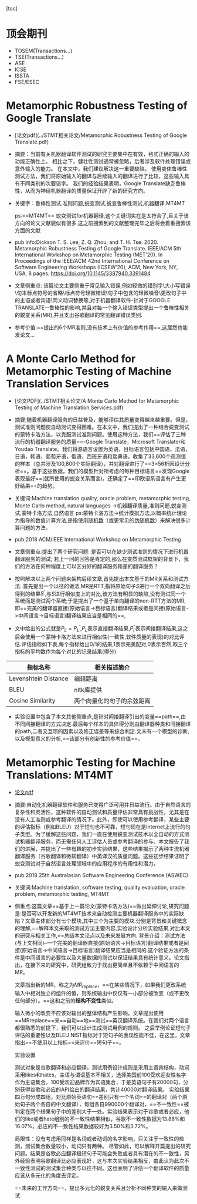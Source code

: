 [toc]

# **顶会期刊** 

- TOSEM(Transactions…)
- TSE(Transactions…)
- ASE
- ICSE
- ISSTA
- FSE/ESEC

# Metamorphic Robustness Testing of Google Translate



- [论文pdf](../STMT相关论文/Metamorphic Robustness Testing of Google Translate.pdf)

- 摘要：当前有关机器翻译软件测试的研究主要集中在有效，格式正确的输入的功能正确性上。 相比之下，健壮性测试通常被忽略，后者涉及软件处理错误或意外输入的能力。 在本文中，我们建议解决这一重要缺陷。 使用变体鲁棒性测试方法，我们将原始输入的翻译与后续输入的翻译进行了比较，这些输入具有不同类别的次要错字。 我们的经验结果表明，Google Translate缺乏鲁棒性，从而为神经机器翻译的质量保证开辟了新的研究方向。


- 关键字：鲁棒性测试,准则问题,蜕变测试,蜕变鲁棒性测试,机器翻译,MT4MT

  ps:==MT4MT== 蜕变测试for机器翻译,这个关键词实在是太符合了,且关于该方向的论文文献貌似有很多.这之前搜索到的文献整理完毕之后将会着重搜索该方面的文献

  

- pub info:Dickson T. S. Lee, Z. Q. Zhou, and T. H. Tse. 2020. Metamorphic Robustness Testing of Google Translate. IEEE/ACM 5th International Workshop on Metamorphic Testing (MET’20). In Proceedings of the IEEE/ACM 42nd International Conference on Software Engineering Workshops (ICSEW’20), ACM, New York, NY, USA, 8 pages. https://doi.org/10.1145/3387940.3391484



- 文章侧重点: 该篇论文主要侧重于常见输入错误,例如轻微的错别字\大小写错误\句末标点符号的省略\标点符号轻微错误\句子中包含的轻微噪音\更改句子中的主语或者宾语\同义动词替换等,对于机器翻译软件-针对于GOOGLE TRANSLATE--鲁棒性的影响,并且对每一个输入错误类型提出一个鲁棒性相关的蜕变关系(MR),并且支出谷歌翻译的常见翻译错误类别.


- 参考价值:==提出的6个MR准则,没有技术上有价值的参考作用==,这居然也能发论文...






# A Monte Carlo Method for Metamorphic Testing of Machine Translation Services



- [论文PDF](../STMT相关论文/A Monte Carlo Method for Metamorphic Testing
  of Machine Translation Services.pdf)
- 摘要:随着机器翻译服务的日益普及，能够评估其质量变得越来越重要。但是，测试准则问题使自动测试变得困难。在本文中，我们提出了一种结合蜕变测试的蒙特卡洛方法，以克服测试准则问题。使用这种方法，我们==评估了三种流行的机器翻译服务的质量==-Google Translate，Microsoft Translator和Youdao Translate。我们将源语言设置为英语，目标语言包括中国语，法语，日语，韩语，葡萄牙语，俄语，西班牙语和瑞典语。收集了33,600个观测值的样本（总共涉及100,800个实际翻译），并对翻译进行了==3×56析因设计分析==。基于这些数据，我们的模型针对所考虑的每种目标语言==发现Google表现最好==(就所使用的蜕变关系而言)。还确定了==印欧语系语言有产生更好结果==的趋势。
- 关键词:Machine translation quality, oracle problem, metamorphic testing, Monte Carlo method, natural languages ->机器翻译质量,准则问题,蜕变测试,蒙特卡洛方法,自然语言
  ps:蒙特卡洛方法->统计模拟方法,以概率统计理论为指导的数值计算方法,是指使用[随机数](https://zh.wikipedia.org/wiki/随机数)（或更常见的[伪随机数](https://zh.wikipedia.org/wiki/伪随机数)）来解决很多计算问题的方法。
- pub:2018 ACM/IEEE International Workshop on Metamorphic Testing
- 文章侧重点:提出了两个研究问题:
  是否可以在缺少测试准则的情况下进行机器翻译服务的测试;
  若上一问的回答是肯定的,那么在变质测试框架的背景下，我们的方法在何种程度上可以区分好的翻译服务和差的翻译服务？

- 按照解决以上两个问题来架构后续文章,首先提出本文基于的MR关系和测试方法. 首先提出一个以往的做法,MR是RTT,指将原始句子$S$进行一个双向翻译之后得到的结果$S^{\prime}$,与$S$进行相似度上的对比,该方法有明显的缺陷,没有测试同一个系统而是测试两个系统;于是提出了一个基于单向翻译的non-RTT方法的MR,即==完美的翻译器直接(原始语言->目标语言)翻译结果或者是间接(原始语言->中间语言->目标语言)翻译结果应当是相同的==,

- 文中给出的公式就是$P_L= P_L^{\prime}$,$P_L$表示直接翻译结果,$P_l^{\prime}$表示间接翻译结果,这之后会使用一个蒙特卡洛方法来进行相似性(一致性,软件质量的表现)的对比评估.评估指标如下表,每个指标给出0/1的结果,1表示完美配对,0表示否然,取三个指标的平均数作为每个对比的记录结果(得分)


| 指标名称             | 相关描述简介               |
| -------------------- | -------------------------- |
| Levenshtein Distance | 编辑距离                   |
| BLEU                 | nltk库提供                 |
| Cosine Similarity    | 两个向量化的句子的余弦距离 |

- 实验设置中包含了本文其他侧重点,是针对间接翻译引出的变量==path==,由不同间接翻译的方式决定.最后每个样本的具体得分则由翻译器种类和间接翻译的path,二者交互项的因素以及修正误差等来综合判定.文末有一个模型的诊断,以及模型意义的分析,==该部分有创新性的参考价值==。



# Metamorphic Testing for Machine Translations: MT4MT



- [论文pdf](../STMT相关论文/MetamorphicTestingforMachineTranslations-MT4MT.pdf)

- 摘要:自动化机器翻译软件和服务已变得广泛可用并日益流行。由于自然语言的复杂性和灵活性，这种软件的自动测试和质量评估非常具有挑战性，尤其是在没有人工准则或参考翻译的情况下。此外，即使可以使用参考翻译，某些主要的评估指标（例如BLEU）对于短句也不可靠，短句现在是Internet上流行的句子类型。为了缓解这些问题，我们一直在使用蜕变测试技术以全自动的方式测试机器翻译服务，而无需任何人工评估人员或参考翻译的参与。本文报告了我们的进展，并提出了一些有趣的初步实验结果，这些结果揭示了两种主流机器翻译服务（谷歌翻译和微软翻译）中英译汉的质量问题。这些初步结果证明了蜕变测试对于自然语言处理领域中的应用程序的有用性和潜力。

- pub:2018 25th Australasian Software Engineering Conference (ASWEC)

- 关键词:Machine translation, software testing, quality evaluation, oracle problem, metamorphic testing, MT4MT 

- 侧重点:这篇文章==基于上一篇论文(蒙特卡洛方法)==做出延伸讨论,研究问题是:是否可以开发新的MT4MT技术来自动检测主要机器翻译服务中的实际缺陷？文章主体部分有七个模块,其中三个为主要的模块.分别是背景和关键概念的理解,==解释本文采取的测试方法主要内容,实验设计分析实验结果,对比本文的研究与相关工作,==总结本文论点以及未来发展方向. 
  背景介绍：测试方法(与上文相同)–一个完美的翻译器直接(原始语言->目标语言)翻译结果或者是间接(原始语言->中间语言->目标语言)翻译结果应当是相同的.这个验证方法的条件是中间语言的必要性以及大量数据的测试以保证结果具有统计意义。论文指出，在接下来的研究中，研究组致力于找出更简单且不依赖于中间语言的MR。

  文章指出新的MR，称之为$MR_{replace}$，==在某些情况下，如果我们更改系统输入中相对独立的组件的值，则系统输出中仅仅有一小部分被改变（或不更改任何部分）。==这和之前的**结构不变性**类似。

  输入微小的改变不应该对输出的整体结构产生影响。文章提出使用==MRreplace==来==自动==地==测试==英汉翻译系统。在我们对两个语言都很熟悉的前提下，我们可以设计生成测试用例的规则。
  之后举例论证短句子评估的重要性以及BLEU NIST指标对于短句子的表现性能不佳，在这里，文章指出==不使用以上指标==来评价==短句子==。

  实验设置

  测试对象是谷歌翻译和必应翻译，测试用例设计规则是采用主谓宾结构，动词采用likes和hates，主语与谓语基本不相关，选择美国前100受欢迎女性名字作为主语集合，100受欢迎品牌作为宾语集合，于是英语句子有20000句，分别获得谷歌和必应的API给出的翻译结果，共计40000对翻译结果。
  实验结果
  四万句分成四组，对比原始英语句==差别只有一个名词==的翻译对（两个原始句子两个各自的中文翻译），每组各自990000个翻译对，==不一致性==被判定在两个结果句子中的差别大于一处。实验结果表示对于谷歌或者必应，他们的like或者hate组别的不一致性结果相似，谷歌不一致性数据为13.88%和16.07%，必应的不一致性结果数据较好为3.50%和3.72%。

  局限性：没有考虑用同样是名词或者动词的名字影响，只关注于一致性的检测，测试集合数量较小，动词只有两种。
  尽管如此，可以解释开篇提出的研究问题。结果是谷歌必应翻译极短句子可能会失败或者具有潜在的不一致性，另外经验表明谷歌翻译比必应表现好，这与本次实验结果相反，由此认为此次不一致性测试的测试集合种类与以往不同。这也表明了评估一个翻译软件的质量应该从多元化的角度去评定。

  ==未来的工作方向==，提出多元化的蜕变关系且分析不同种类的输入来做测试